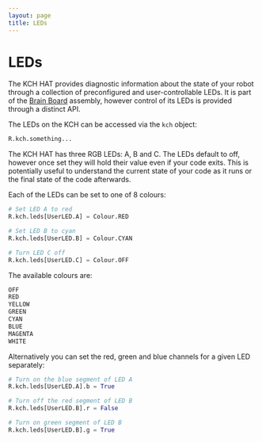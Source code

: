 ```yaml
---
layout: page
title: LEDs
---
```


LEDs
====

The KCH HAT provides diagnostic information about the state of your robot
through a collection of preconfigured and user-controllable LEDs. It is part of
the [Brain Board](/docs/kit/brain_board) assembly, however control of its LEDs
is provided through a distinct API.

The LEDs on the KCH can be accessed via the `kch` object:

~~~~~ python
R.kch.something...
~~~~~

The KCH HAT has three RGB LEDs: A, B and C. The LEDs default to off, however
once set they will hold their value even if your code exits. This is potentially
useful to understand the current state of your code as it runs or the final
state of the code afterwards.

Each of the LEDs can be set to one of 8 colours:

~~~~~ python
# Set LED A to red
R.kch.leds[UserLED.A] = Colour.RED

# Set LED B to cyan
R.kch.leds[UserLED.B] = Colour.CYAN

# Turn LED C off
R.kch.leds[UserLED.C] = Colour.OFF
~~~~~

The available colours are:

~~~~~ python
OFF
RED
YELLOW
GREEN
CYAN
BLUE
MAGENTA
WHITE
~~~~~

Alternatively you can set the red, green and blue channels for a given LED separately:

~~~~~ python
# Turn on the blue segment of LED A
R.kch.leds[UserLED.A].b = True

# Turn off the red segment of LED B
R.kch.leds[UserLED.B].r = False

# Turn on green segment of LED B
R.kch.leds[UserLED.B].g = True
~~~~~

